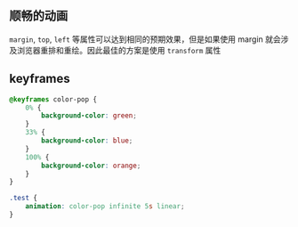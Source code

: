 ## 顺畅的动画
`margin`, `top`, `left` 等属性可以达到相同的预期效果，但是如果使用 margin 就会涉及浏览器重排和重绘。因此最佳的方案是使用 `transform` 属性

## keyframes
```css
@keyframes color-pop {
    0% {
        background-color: green;
    }
    33% {
        background-color: blue;
    }
    100% {
        background-color: orange;
    }
}

.test {
    animation: color-pop infinite 5s linear;
}
```

